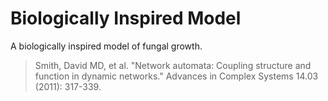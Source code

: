 Biologically Inspired Model
===========================

A biologically inspired model of fungal growth.

<!--
TODO write description
-->

> Smith, David MD, et al. "Network automata: Coupling structure and function in dynamic networks." Advances in Complex Systems 14.03 (2011): 317-339.
